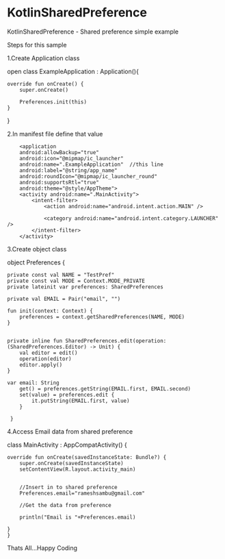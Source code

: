 # KotlinSharedPreference
KotlinSharedPreference - Shared preference simple example


Steps for this sample

1.Create Application class 


  open class ExampleApplication : Application(){

    override fun onCreate() {
        super.onCreate()

        Preferences.init(this)
    }

  }


2.In manifest file define that value


        <application
        android:allowBackup="true"
        android:icon="@mipmap/ic_launcher"
        android:name=".ExampleApplication"  //this line
        android:label="@string/app_name"
        android:roundIcon="@mipmap/ic_launcher_round"
        android:supportsRtl="true"
        android:theme="@style/AppTheme">
        <activity android:name=".MainActivity">
            <intent-filter>
                <action android:name="android.intent.action.MAIN" />

                <category android:name="android.intent.category.LAUNCHER" />
            </intent-filter>
        </activity>




3.Create object class

object Preferences {

    private const val NAME = "TestPref"
    private const val MODE = Context.MODE_PRIVATE
    private lateinit var preferences: SharedPreferences

    private val EMAIL = Pair("email", "")

    fun init(context: Context) {
        preferences = context.getSharedPreferences(NAME, MODE)
    }


    private inline fun SharedPreferences.edit(operation: (SharedPreferences.Editor) -> Unit) {
        val editor = edit()
        operation(editor)
        editor.apply()
    }

    var email: String
        get() = preferences.getString(EMAIL.first, EMAIL.second)
        set(value) = preferences.edit {
            it.putString(EMAIL.first, value)
        }

     }


4.Access Email data from shared preference


class MainActivity : AppCompatActivity() {

    override fun onCreate(savedInstanceState: Bundle?) {
        super.onCreate(savedInstanceState)
        setContentView(R.layout.activity_main)


        //Insert in to shared preference
        Preferences.email="rameshsambu@gmail.com"

        //Get the data from preference

        println("Email is "+Preferences.email)

    }
    }


Thats All...Happy Coding
